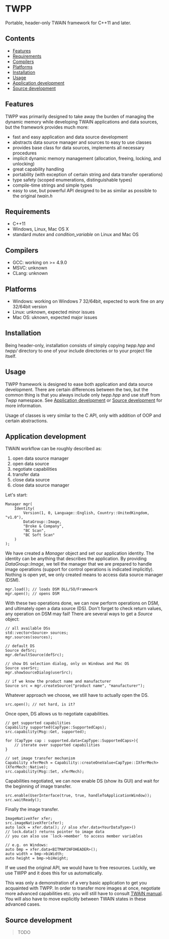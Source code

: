 TWPP
====
Portable, header-only TWAIN framework for C++11 and later.

Contents
--------
- [Features](#features)
- [Requirements](#requirements)
- [Compilers](#compilers)
- [Platforms](#platforms)
- [Installation](#installation)
- [Usage](#usage)
- [Application development](#application-development)
- [Source development](#source-development)

Features
--------
TWPP was primarily designed to take away the burden of managing the dynamic memory while developing TWAIN applications and data sources, but the framework provides much more:

 - fast and easy application and data source development
  - abstracts data source manager and sources to easy to use classes
  - provides base class for data sources, implements all necessary procedures
 - implicit dynamic memory management (allocation, freeing, locking, and unlocking)
 - great capability handling
 - portability (with exception of certain string and data transfer operations)
 - type safety (scoped enumerations, distinguishable types)
 - compile-time strings and simple types
 - easy to use, but powerful API designed to be as similar as possible to the original *twain.h*

Requirements
------------
 - C++11
 - Windows, Linux, Mac OS X
 - standard *mutex* and *condition_variable* on Linux and Mac OS

Compilers
---------
 - GCC: working on >= 4.9.0
 - MSVC: unknown
 - CLang: unknown

Platforms
---------
 - Windows: working on Windows 7 32/64bit, expected to work fine on any 32/64bit version
 - Linux: unknown, expected minor issues
 - Mac OS: uknown, expected major issues

Installation
------------
Being header-only, installation consists of simply copying *twpp.hpp* and *twpp/* directory to one of your include directories or to your project file itself.

Usage
-----
TWPP framework is designed to ease both application and data source development. There are certain differences between the two, but the common thing is that you always include only *twpp.hpp* and use stuff from *Twpp* namespace. See [Application development](#application-development) or  [Source development](#source-development) for more information.

Usage of classes is very similar to the C API, only with addition of OOP and certain abstractions.

Application development
-----------------------
TWAIN workflow can be roughly described as:

 1. open data source manager
 2. open data source
 3. negotiate capabilities
 4. transfer data
 5. close data source
 6. close data source manager

Let's start:

    Manager mgr(
        Identity(
            Version(1, 0, Language::English, Country::UnitedKingdom, "v1.0"),
            DataGroup::Image,
            "Broke & Company",
            "BC Scan",
            "BC Soft Scan"
        )
    );
    
We have created a *Manager* object and set our application identity. The identity can be anything that describes the application. By providing *DataGroup::Image*, we tell the manager that we are prepared to handle image operations (support for control operations is indicated implicitly). Nothing is open yet, we only created means to access data source manager (DSM).

    mgr.load(); // loads DSM DLL/SO/Framework
    mgr.open(); // opens DSM

With these two operations done, we can now perform operations on DSM, and ultimately open a data source (DS). Don't forget to check return values, any operation on DSM may fail! There are several ways to get a *Source* object:

    // all available DSs
    std::vector<Source> sources;
    mgr.sources(sources);

    // default DS
    Source defSrc;
    mgr.defaultSource(defSrc);

    // show DS selection dialog, only on Windows and Mac OS
    Source userSrc;
    mgr.showSourceDialog(userSrc);

    // if we know the product name and manufacturer
    Source src = mgr.createSource("product name", "manufacturer");

Whatever approach we choose, we still have to actually open the DS.

    src.open(); // not hard, is it?

Once open, DS allows us to negotiate capabilities.

    // get supported capabilities
    Capability supported(CapType::SupportedCaps);
    src.capability(Msg::Get, supported);

    for (CapType cap : supported.data<CapType::SupportedCaps>){
        // iterate over supported capabilities
    }

    // set image transfer mechanism
    Capability xferMech = Capability::createOneValue<CapType::IXferMech>(XferMech::Native);
    src.capability(Msg::Set, xferMech);

Capabilities negotiated, we can now enable DS (show its GUI) and wait for the beginning of image transfer.

    src.enable(UserInterface(true, true, handleToApplicationWindow));
    src.waitReady();

Finally the image transfer.

    ImageNativeXfer xfer;
    src.imageNativeXfer(xfer);
    auto lock = xfer.data(); // also xfer.data<YourDataType>()
    // lock.data() returns pointer to image data
    // you can also use `lock->member` to access member variables
    
    // e.g. on Windows: 
    auto bmp = xfer.data<BITMAPINFOHEADER>();
    auto width = bmp->biWidth;
    auto height = bmp->biHeight;

If we used the original API, we would have to free resources. Luckily, we use TWPP and it does this for us automatically.

This was only a demonstration of a very basic application to get you acquainted with TWPP. In order to transfer more images at once, negotiate more advanced capabilities etc. you will still have to consult [TWAIN manual](http://www.twain.org/). You will also have to move explicitly between TWAIN states in these advanced cases.

Source development
------------------
>TODO

